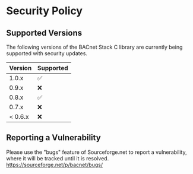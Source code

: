 # Security Policy

## Supported Versions

The following versions of the BACnet Stack C library are
currently being supported with security updates.

| Version | Supported          |
| ------- | ------------------ |
| 1.0.x   | :white_check_mark: |
| 0.9.x   | :x:                |
| 0.8.x   | :white_check_mark: |
| 0.7.x   | :x:                |
| < 0.6.x | :x:                |

## Reporting a Vulnerability

Please use the "bugs" feature of Sourceforge.net to report a vulnerability,
where it will be tracked until it is resolved.
https://sourceforge.net/p/bacnet/bugs/
